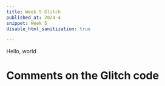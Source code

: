 ```yaml
---
title: Week 5 Glitch
published_at: 2024-4
snippet: Week 5
disable_html_sanitization: true

---
```


Hello, world

# Comments on the Glitch code

<canvas id="glitch_self_portrait"></canvas> 

<script type="module">

   const cnv = document.getElementById (`glitch_self_portrait`) //get the canvas width and height
   cnv.width = cnv.parentNode.scrollWidth //Including width that is not visible by overflow
   cnv.height = cnv.width * 9 / 16 //Calculate canvas height
   cnv.style.backgroundColor = `red`

   const ctx = cnv.getContext (`2d`) //Create a 2D object based on the canvas size

   let img_data

   const draw = i => ctx.drawImage (i, 0, 0, cnv.width, cnv.height) 
   //drawImage(image, dx, dy, dWidth, dHeight) 
   //in this case, i is the glitched image (layered on top), the image is located at top left, canvas width and height)
   const img = new Image () //Create a new image
   img.onload = () => { //this image have the glitch
      cnv.height = cnv.width * (img.height / img.width) //make the canvas width/ canvas height same ratio as image width/ image height
      draw (img) 
      img_data = cnv.toDataURL ("image/jpeg") //make the image into a string of data
      add_glitch () //call function to add glitch
   }
   img.src = `/240405/pfp_glasses.jpg`

   const rand_int = max => Math.floor (Math.random () * max) 
   //Create a random whole number, max as a placeholder
   //
   const glitchify = (data, chunk_max, repeats) => {
   // Calculate the glitch size, since the image is now view as string of character
      const chunk_size = rand_int (chunk_max / 4) * 4
      // ensure the inside glitch chunk smaller than the maximum glitch chunk
      const i = rand_int (data.length - 24 - chunk_size) + 24
      //only glitch from the pixel line 24th onwards
      const front = data.slice (0, i)
      //slice (start, end), for this one, take a random data from start to a random character
      const back = data.slice (i + chunk_size, data.length)

      //slice (start, end)
      //i + chunk size so the glitch have visible seperated parts
      //data length the condition to make the glitch chunk take out character count does not go over
      //the final character from the data string

      //tldr making sure the glitch is chunky and there is enough characters for the bottom of the image to be glitched
      const result = front + back
      //reunite the data string

      return repeats == 0 ? result : glitchify (result, chunk_max, repeats - 1)
      //if repeat attempts >0, continue to glitch
      //if repeat reach 0, stop
   }

   const glitch_arr = []

   const add_glitch = () => 
   
      {
      //Applying the glitch calculation from above
      const i = new Image ()
      //Create an untouched image
      i.onload = () => {
      //When the image loaded, create an array of the glitch images

         glitch_arr.push (i)
         //this array collects the glitch image
         if (glitch_arr.length < 12) add_glitch ()

         else draw_frame ()
         //is enough glitch image,
      }
      i.src = glitchify (img_data, 96, 6)
      //glitchify = (data, chunk_max, repeats)
      //set the max glitch chunk to 96 character of the string and repeat the glitch 6 times
   }

   let is_glitching = false
   let glitch_i = 0

   const draw_frame = () => {
      if (is_glitching) draw (glitch_arr[glitch_i])
      else draw (img)
      //if glitch, draw the glitched miage, if not, draw the original image

      const prob = is_glitching ? 0.05 : 0.02
      //If the glitch is active, set the prop number value to 5%
      //If the glitch is not active, set the value to 2%

      if (Math.random () < prob) {
         glitch_i = rand_int (glitch_arr.length)
         //select the random glitch image from the glitch array
         is_glitching = !is_glitching
         //turn on and off the glitching
      }
  

      requestAnimationFrame (draw_frame)
      //for every frame, check the condition again
   }
//TLDR, this script only do the probability, calculating the glitch chunk and displaying it


</script>





